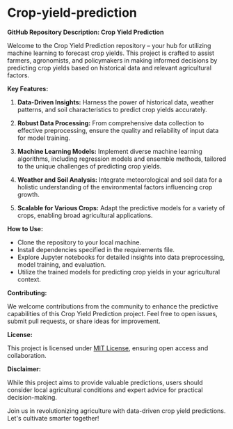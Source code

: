 # Crop-yield-prediction
**GitHub Repository Description: Crop Yield Prediction**

Welcome to the Crop Yield Prediction repository – your hub for utilizing machine learning to forecast crop yields. This project is crafted to assist farmers, agronomists, and policymakers in making informed decisions by predicting crop yields based on historical data and relevant agricultural factors.

**Key Features:**

1. **Data-Driven Insights:** Harness the power of historical data, weather patterns, and soil characteristics to predict crop yields accurately.

2. **Robust Data Processing:** From comprehensive data collection to effective preprocessing, ensure the quality and reliability of input data for model training.

3. **Machine Learning Models:** Implement diverse machine learning algorithms, including regression models and ensemble methods, tailored to the unique challenges of predicting crop yields.

4. **Weather and Soil Analysis:** Integrate meteorological and soil data for a holistic understanding of the environmental factors influencing crop growth.

5. **Scalable for Various Crops:** Adapt the predictive models for a variety of crops, enabling broad agricultural applications.

**How to Use:**

- Clone the repository to your local machine.
- Install dependencies specified in the requirements file.
- Explore Jupyter notebooks for detailed insights into data preprocessing, model training, and evaluation.
- Utilize the trained models for predicting crop yields in your agricultural context.

**Contributing:**

We welcome contributions from the community to enhance the predictive capabilities of this Crop Yield Prediction project. Feel free to open issues, submit pull requests, or share ideas for improvement.

**License:**

This project is licensed under [MIT License](link-to-license), ensuring open access and collaboration.

**Disclaimer:**

While this project aims to provide valuable predictions, users should consider local agricultural conditions and expert advice for practical decision-making.

Join us in revolutionizing agriculture with data-driven crop yield predictions. Let's cultivate smarter together!
